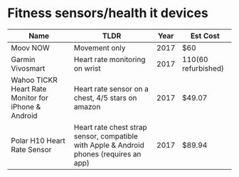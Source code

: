 # Fitness sensors/health it devices

| Name | TLDR | Year | Est Cost |
| ---- | ---- | ---- | -------- |
| Moov NOW | Movement only | 2017 | $60 |
| Garmin Vivosmart | Heart rate monitoring on wrist | 2017 | $110 ($60 refurbished) |
| Wahoo TICKR Heart Rate Monitor for iPhone & Android | Heart rate sensor on a chest, 4/5 stars on amazon | 2017 | $49.07 |
| Polar H10 Heart Rate Sensor | Heart rate chest strap sensor, compatible with Apple & Android phones (requires an app) | 2017 | $89.94 |


